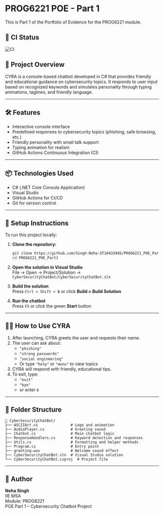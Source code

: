 # PROG6221 POE - Part 1

This is Part 1 of the Portfolio of Evidence for the PROG6221 module.

## 🔄 CI Status

![CI](https://github.com/Singh-Neha-ST10433945/PROG6221_POE_Part1/actions/workflows/dotnet-desktop.yml/badge.svg)

## 📌 Project Overview

CYRA is a console-based chatbot developed in C# that provides friendly and educational guidance on cybersecurity topics. It responds to user input based on recognized keywords and simulates personality through typing animations, taglines, and friendly language.

---

## 🛠 Features

- Interactive console interface  
- Predefined responses to cybersecurity topics (phishing, safe browsing, etc.)  
- Friendly personality with small talk support  
- Typing animation for realism  
- GitHub Actions Continuous Integration (CI)

---

## 📦 Technologies Used

- C# (.NET Core Console Application)  
- Visual Studio  
- GitHub Actions for CI/CD  
- Git for version control

---

## 🚀 Setup Instructions

To run this project locally:

1. **Clone the repository:**
   ```bash
   git clone https://github.com/Singh-Neha-ST10433945/PROG6221_POE_Part1.git
   cd PROG6221_POE_Part1
   ```

2. **Open the solution in Visual Studio**  
   File → Open → Project/Solution → `CyberSecurityChatBot/CyberSecurityChatBot.sln`

3. **Build the solution**  
   Press `Ctrl + Shift + B` or click **Build > Build Solution**

4. **Run the chatbot**  
   Press `F5` or click the green **Start** button

---

## 🧑‍💻 How to Use CYRA

1. After launching, CYRA greets the user and requests their name.
2. The user can ask about:
   - `"phishing"`
   - `"strong passwords"`
   - `"social engineering"`
   - Or type `"help"` or `"menu"` to view topics
3. CYRA will respond with friendly, educational tips.
4. To exit, type:
   - `"exit"`
   - `"bye"`
   - or enter `6`

---

## 📂 Folder Structure

```
📁 CyberSecurityChatBot/
├── ASCIIArt.cs               # Logo and animation
├── AudioPlayer.cs            # Greeting sound
├── Chatbot.cs                # Main chatbot logic
├── ResponseHandlers.cs       # Keyword detection and responses
├── Utils.cs                  # Formatting and helper methods
├── Program.cs                # Entry point
├── greeting.wav              # Welcome sound effect
├── CyberSecurityChatBot.sln  # Visual Studio solution
└── CyberSecurityChatBot.csproj  # Project file
```

---

## 👤 Author

**Neha Singh**  
IIE MSA  
Module: PROG6221  
POE Part 1 – Cybersecurity Chatbot Project
